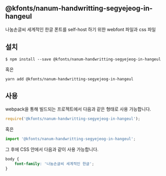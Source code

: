 
@kfonts/nanum-handwritting-segyejeog-in-hangeul
---------------------

나눔손글씨 세계적인 한글 폰트를 self-host 하기 위한 webfont 파일과 css 파일

설치
----

```
$ npm install --save @kfonts/nanum-handwritting-segyejeog-in-hangeul
```

혹은

```
yarn add @kfonts/nanum-handwritting-segyejeog-in-hangeul
```

사용
----

webpack을 통해 빌드되는 프로젝트에서 다음과 같은 형태로 사용 가능합니다.

```js
require('@kfonts/nanum-handwritting-segyejeog-in-hangeul');
```

혹은

```js
import '@kfonts/nanum-handwritting-segyejeog-in-hangeul';
```

그 후에 CSS 안에서 다음과 같이 사용 가능합니다.

```css
body {
    font-family: '나눔손글씨 세계적인 한글';
}
```
